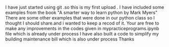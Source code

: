 I have  just started  using git .so this is  my first upload .
I have  included  some examples  from the  book "A smarter  way  to learn  python by Mark Myers"
There  are some other  examples  that  were  done in our  python class  so I thought I should share.and i wanted to keep a  recod  of it.
Your  are free  to  make  any improvements in the codes given in mypracticeprograms.ipynb file which  is already under  process
I  have also  built  a code   to  simplify  my building maintenance  bill which is  also  under process 
Thanks
